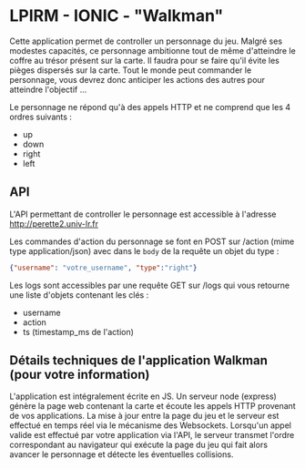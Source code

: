 LPIRM - IONIC - "Walkman"
==========================

Cette application permet de controller un personnage du jeu. Malgré ses modestes capacités, ce personnage ambitionne tout de même d'atteindre le coffre au trésor présent sur la carte. Il faudra pour se faire qu'il évite les pièges dispersés sur la carte. Tout le monde peut commander le personnage, vous devrez donc anticiper les actions des autres pour atteindre l'objectif ... 

Le personnage ne répond qu'à des appels HTTP et ne comprend que les 4 ordres suivants : 
- up
- down
- right
- left 

## API 

L'API permettant de controller le personnage est accessible à l'adresse http://perette2.univ-lr.fr

Les commandes d'action du personnage se font en POST sur /action (mime type application/json) avec dans le `body` de la requête un objet du type : 

```json
{"username": "votre_username", "type":"right"}
```

Les logs sont accessibles par une requête GET sur /logs qui vous retourne une liste d'objets contenant les clés :
- username 
- action
- ts (timestamp_ms de l'action)

## Détails techniques de l'application Walkman (pour votre information)

L'application est intégralement écrite en JS. Un serveur node (express) génère la page web contenant la carte et écoute les appels HTTP provenant de vos applications. La mise à jour entre la page du jeu et le serveur est effectué en temps réel via le mécanisme des Websockets. Lorsqu'un appel valide est effectué par votre application via l'API, le serveur transmet l'ordre correspondant au navigateur qui exécute la page du jeu qui fait alors avancer le personnage et détecte les éventuelles collisions.
